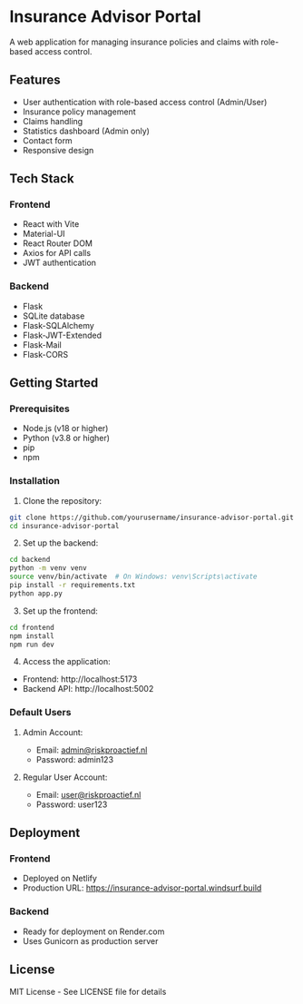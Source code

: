 # Insurance Advisor Portal

A web application for managing insurance policies and claims with role-based access control.

## Features

- User authentication with role-based access control (Admin/User)
- Insurance policy management
- Claims handling
- Statistics dashboard (Admin only)
- Contact form
- Responsive design

## Tech Stack

### Frontend
- React with Vite
- Material-UI
- React Router DOM
- Axios for API calls
- JWT authentication

### Backend
- Flask
- SQLite database
- Flask-SQLAlchemy
- Flask-JWT-Extended
- Flask-Mail
- Flask-CORS

## Getting Started

### Prerequisites
- Node.js (v18 or higher)
- Python (v3.8 or higher)
- pip
- npm

### Installation

1. Clone the repository:
```bash
git clone https://github.com/yourusername/insurance-advisor-portal.git
cd insurance-advisor-portal
```

2. Set up the backend:
```bash
cd backend
python -m venv venv
source venv/bin/activate  # On Windows: venv\Scripts\activate
pip install -r requirements.txt
python app.py
```

3. Set up the frontend:
```bash
cd frontend
npm install
npm run dev
```

4. Access the application:
- Frontend: http://localhost:5173
- Backend API: http://localhost:5002

### Default Users

1. Admin Account:
   - Email: admin@riskproactief.nl
   - Password: admin123

2. Regular User Account:
   - Email: user@riskproactief.nl
   - Password: user123

## Deployment

### Frontend
- Deployed on Netlify
- Production URL: https://insurance-advisor-portal.windsurf.build

### Backend
- Ready for deployment on Render.com
- Uses Gunicorn as production server

## License

MIT License - See LICENSE file for details
